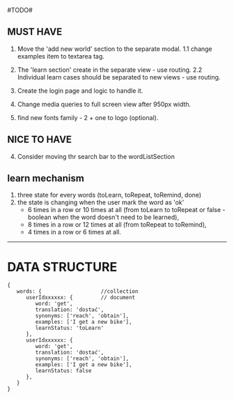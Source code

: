 #TODO#

## MUST HAVE

1. Move the 'add new world' section to the separate modal.
   1.1 change examples item to textarea tag.

2. The 'learn section' create in the separate view - use routing.
   2.2 Individual learn cases should be separated to new views - use routing.

3. Create the login page and logic to handle it.

4. Change media queries to full screen view after 950px width.

5. find new fonts family - 2 + one to logo (optional).

## NICE TO HAVE

4. Consider moving thr search bar to the wordListSection

## learn mechanism

1. three state for every words (toLearn, toRepeat, toRemind, done)
2. the state is changing when the user mark the word as 'ok'
   - 6 times in a row or 10 times at all (from toLearn to toRepeat or false - boolean when the word doesn't need to be learned),
   - 8 times in a row or 12 times at all (from toRepeat to toRemind),
   - 4 times in a row or 6 times at all.

---

# DATA STRUCTURE

```
{
   words: {                   //collection
      userIdxxxxxx: {         // document
         word: 'get',
         translation: 'dostać',
         synonyms: ['reach', 'obtain'],
         examples: ['I get a new bike'],
         learnStatus: 'toLearn'
      },
      userIdxxxxxx: {
         word: 'get',
         translation: 'dostać',
         synonyms: ['reach', 'obtain'],
         examples: ['I get a new bike'],
         learnStatus: false
      },
   }
}
```
